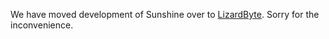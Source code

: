 We have moved development of Sunshine over to [LizardByte](https://app.lizardbyte.dev). Sorry for the inconvenience.
